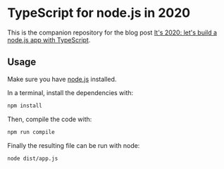# TypeScript for node.js in 2020

This is the companion repository for the blog post [It's 2020: let's build a node.js app with TypeScript](https://www.tomspencer.dev/blog/2020/05/22/its-2020-lets-build-a-node.js-app-with-typescript/).

## Usage

Make sure you have [node.js]() installed.

In a terminal, install the dependencies with:

``` sh
npm install
```

Then, compile the code with:

``` sh
npm run compile
```

Finally the resulting file can be run with node:

``` sh
node dist/app.js
```
